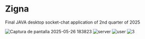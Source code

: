 # Zigna
Final JAVA desktop socket-chat application of 2nd quarter of 2025

![Captura de pantalla 2025-05-26 183823](https://github.com/user-attachments/assets/d8ac9d11-8857-4cef-b176-3ffe9d3c8769)
![server](https://github.com/user-attachments/assets/b3d5cc0d-34e0-4fae-a72e-a0e975790b89)
![user](https://github.com/user-attachments/assets/6eac8c98-0576-48ed-a03b-7c85f56b85a4)
![3](https://github.com/user-attachments/assets/46fd7abd-ba02-461c-abbd-0cbda0d68e80)
